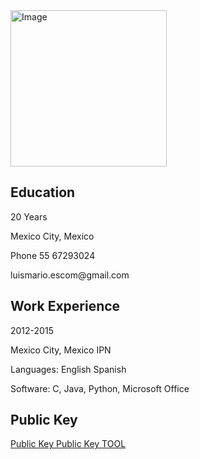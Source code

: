 
<img src="miFoto1.jpg" alt="Image" height="250" width="250"/>
<h2 id="education">Education</h2>

<p> 20 Years </p>
<p>Mexico City, Mexico</p>
<p>Phone 55 67293024</p>
<p>luismario.escom@gmail.com</p>

<h2 id="work-experience">Work Experience</h2>

<p>2012-2015 </p>
<p>Mexico City, Mexico IPN</p>
<p>Languages: English Spanish</p>
<p>Software: C, Java, Python, Microsoft Office</p>

<h2 id="public-key">Public Key</h2>
<a href="publicaRSAKey.key" download> Public Key </a>
<a href="LuisMarioAburtoPerez_pub.asc" download> Public Key TOOL</a>
